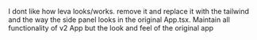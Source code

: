 I dont like how leva looks/works. remove it and replace it with the tailwind and the way the side panel looks in the original App.tsx. Maintain all functionality of v2 App but the look and feel of the original app